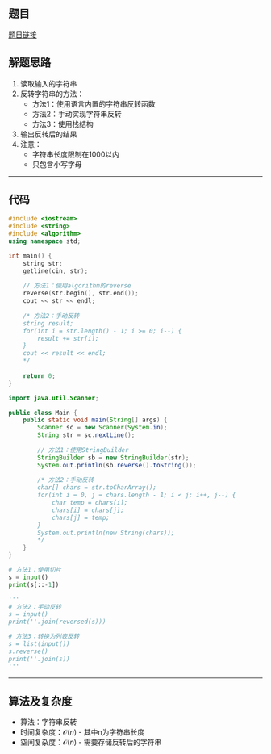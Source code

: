 ## 题目
[题目链接](https://www.nowcoder.com/practice/e45e078701ab4e4cb49393ae30f1bb04?tpId=37&tqId=36836&sourceUrl=/exam/oj&channenl=wgithub&fromPut=wgithub)

## 解题思路
1. 读取输入的字符串
2. 反转字符串的方法：
   - 方法1：使用语言内置的字符串反转函数
   - 方法2：手动实现字符串反转
   - 方法3：使用栈结构
3. 输出反转后的结果
4. 注意：
   - 字符串长度限制在1000以内
   - 只包含小写字母

---

## 代码

```c++ []
#include <iostream>
#include <string>
#include <algorithm>
using namespace std;

int main() {
    string str;
    getline(cin, str);
    
    // 方法1：使用algorithm的reverse
    reverse(str.begin(), str.end());
    cout << str << endl;
    
    /* 方法2：手动反转
    string result;
    for(int i = str.length() - 1; i >= 0; i--) {
        result += str[i];
    }
    cout << result << endl;
    */
    
    return 0;
}
```
```java []
import java.util.Scanner;

public class Main {
    public static void main(String[] args) {
        Scanner sc = new Scanner(System.in);
        String str = sc.nextLine();
        
        // 方法1：使用StringBuilder
        StringBuilder sb = new StringBuilder(str);
        System.out.println(sb.reverse().toString());
        
        /* 方法2：手动反转
        char[] chars = str.toCharArray();
        for(int i = 0, j = chars.length - 1; i < j; i++, j--) {
            char temp = chars[i];
            chars[i] = chars[j];
            chars[j] = temp;
        }
        System.out.println(new String(chars));
        */
    }
}
```
```python []
# 方法1：使用切片
s = input()
print(s[::-1])

'''
# 方法2：手动反转
s = input()
print(''.join(reversed(s)))

# 方法3：转换为列表反转
s = list(input())
s.reverse()
print(''.join(s))
'''
```

---

## 算法及复杂度
- 算法：字符串反转
- 时间复杂度：$\mathcal{O}(n)$ - 其中n为字符串长度
- 空间复杂度：$\mathcal{O}(n)$ - 需要存储反转后的字符串
